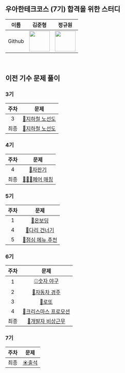 ## 우아한테크코스 (7기) 합격을 위한 스터디

| 이름 | 김준형 | 정규원 |
| :-: | :-: | :-: |
| Github | <a href="https://github.com/jhzlo"><img src="https://avatars.githubusercontent.com/u/105791673?v=4" width="64" height="64"></a> | <a href="https://github.com/digitpic"><img src="https://avatars.githubusercontent.com/u/63178849?v=4" width="64" height="64"></a>
<br>

## 이전 기수 문제 풀이
### 3기
| 주차 | 문제 |
| :-: | :-: |
| 3 | [🚈지하철 노선도](https://github.com/woowacourse-7th-study/java-subway-map-3)
| 최종 | [🚈지하철 노선도](https://github.com/woowacourse-7th-study/java-subway-path-3)

### 4기
| 주차 | 문제 |
| :-: | :-: |
| 4 | [🥃자판기](https://github.com/woowacourse-7th-study/java-vendingmachine-4)
| 최종 | [🧑‍🤝‍🧑페어 매칭](https://github.com/woowacourse-7th-study/java-pairmatching-4)

### 5기
| 주차 | 문제 |
| :-: | :-: |
| 1 | [🛶온보딩](https://github.com/woowacourse-7th-study/java-onboarding-5)
| 4 | [🌉다리 건너기](https://github.com/woowacourse-7th-study/java-bridge-5)
| 5 | [🍚점심 메뉴 추천](https://github.com/woowacourse-7th-study/java-menu-5)

### 6기
| 주차 | 문제 |
| :-: | :-: |
| 1 | [⚾숫자 야구](https://github.com/woowacourse-7th-study/java-baseball-6)|
| 2 | [🚖자동차 경주](https://github.com/woowacourse-7th-study/java-racingcar-6)|
| 3 | [🎰로또](https://github.com/woowacourse-7th-study/java-lotto-6)|
| 4 | [🎄크리스마스 프로모션](https://github.com/woowacourse-7th-study/java-christmas-6) |
| 최종 | [🚨개발자 비상근무](https://github.com/woowacourse-7th-study/java-oncall-6) |

### 7기
| 주차 | 문제 |
| :-: | :-: |
| 최종 | [☀️출석](https://github.com/woowacourse-7th-study/java-attendance-7)
